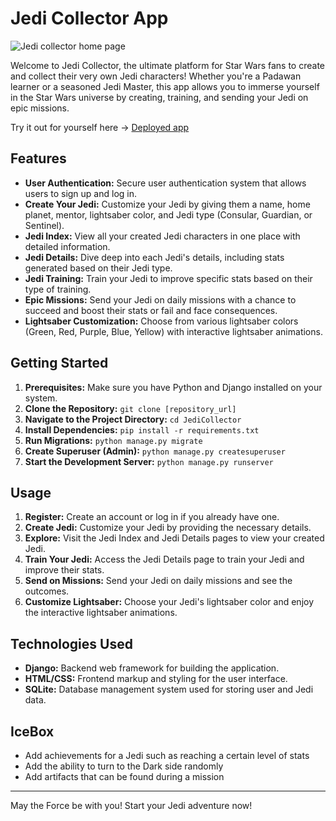 # Jedi Collector App

<img src="https://i.imgur.com/4Brhofv.jpg"
alt = "Jedi collector home page">

Welcome to Jedi Collector, the ultimate platform for Star Wars fans to create and collect their very own Jedi characters! Whether you're a Padawan learner or a seasoned Jedi Master, this app allows you to immerse yourself in the Star Wars universe by creating, training, and sending your Jedi on epic missions.

Try it out for yourself here -> [Deployed app](https://walter-jedi-collector.fly.dev/jedi/8/)

## Features

- **User Authentication:** Secure user authentication system that allows users to sign up and log in.
- **Create Your Jedi:** Customize your Jedi by giving them a name, home planet, mentor, lightsaber color, and Jedi type (Consular, Guardian, or Sentinel).
- **Jedi Index:** View all your created Jedi characters in one place with detailed information.
- **Jedi Details:** Dive deep into each Jedi's details, including stats generated based on their Jedi type.
- **Jedi Training:** Train your Jedi to improve specific stats based on their type of training.
- **Epic Missions:** Send your Jedi on daily missions with a chance to succeed and boost their stats or fail and face consequences.
- **Lightsaber Customization:** Choose from various lightsaber colors (Green, Red, Purple, Blue, Yellow) with interactive lightsaber animations.

## Getting Started

1. **Prerequisites:** Make sure you have Python and Django installed on your system.
2. **Clone the Repository:** `git clone [repository_url]`
3. **Navigate to the Project Directory:** `cd JediCollector`
4. **Install Dependencies:** `pip install -r requirements.txt`
5. **Run Migrations:** `python manage.py migrate`
6. **Create Superuser (Admin):** `python manage.py createsuperuser`
7. **Start the Development Server:** `python manage.py runserver`

## Usage

1. **Register:** Create an account or log in if you already have one.
2. **Create Jedi:** Customize your Jedi by providing the necessary details.
3. **Explore:** Visit the Jedi Index and Jedi Details pages to view your created Jedi.
4. **Train Your Jedi:** Access the Jedi Details page to train your Jedi and improve their stats.
5. **Send on Missions:** Send your Jedi on daily missions and see the outcomes.
6. **Customize Lightsaber:** Choose your Jedi's lightsaber color and enjoy the interactive lightsaber animations.

## Technologies Used

- **Django:** Backend web framework for building the application.
- **HTML/CSS:** Frontend markup and styling for the user interface.
- **SQLite:** Database management system used for storing user and Jedi data.

## IceBox

- Add achievements for a Jedi such as reaching a certain level of stats
- Add the ability to turn to the Dark side randomly 
- Add artifacts that can be found during a mission 


---

May the Force be with you! Start your Jedi adventure now!
